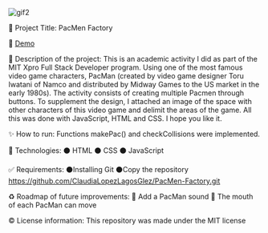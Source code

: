 
![gif2](https://user-images.githubusercontent.com/101289219/170800107-e347b63e-6a49-402f-b80a-af1930ece921.gif)


📌 Project Title: PacMen Factory

👀 [Demo](https://rawcdn.githack.com/ClaudiaLopezLagosGlez/PacMen-Factory/3812492ddc84fd737f1b70fbea588190820fb52f/index.html) 

🎯 Description of the project: This is an academic activity I did as part of the MIT Xpro Full Stack Developer program. Using one of the most famous video game characters, PacMan (created by video game designer Toru Iwatani of Namco and distributed by Midway Games to the US market in the early 1980s). The activity consists of creating multiple Pacmen through buttons. To supplement the design, I attached an image of the space with other characters of this video game and delimit the areas of the game. All this was done with JavaScript, HTML and CSS. I hope you like it.

✨ How to run:
 Functions makePac() and checkCollisions were implemented.

🚀 Technologies:
  ⚫ HTML 
  ⚫ CSS 
  ⚫ JavaScript  

✅ Requirements:
  ⚫Installing Git 
  ⚫Copy the repository https://github.com/ClaudiaLopezLagosGlez/PacMen-Factory.git

♻️ Roadmap of future improvements: 
  🔘  Add a PacMan sound
  🔘 The mouth of each PacMan can move

©️ License information: This repository was made under the MIT license


 
 






 
